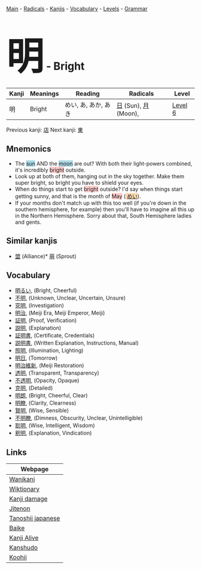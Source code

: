 <style> bigfont {font-size: 100px}</style>
[Main](../README.md) -
[Radicals](../radicals.md) -
[Kanjis](../kanjis.md) -
[Vocabulary](../vocabulary.md) -
[Levels](../levels.md) -
[Grammar](../grammar.md)
# <bigfont> 明</bigfont> - Bright 

| Kanji | Meanings | Reading | Radicals | Level |
| --- | --- | --- | --- | --- |
| 明 | Bright | めい, あ, あか, あき | [日](../radicals/日.md) (Sun), [月](../radicals/月.md) (Moon),  | [Level 6](../levels/wk_level6.md) |

Previous kanji: [店](店.md) Next kanji: [東](東.md) 

## Mnemonics
 * The <span style="background-color:#ADD8E6"> sun</span> AND the <span style="background-color:#ADD8E6"> moon</span> are out? With both their light-powers combined, it's incredibly <span style="background-color:#ffcccb"> bright</span> outside.
* Look up at both of them, hanging out in the sky together. Make them super bright, so bright you have to shield your eyes.
* When do things start to get <span style="background-color:#ffcccb"> bright</span> outside? I'd say when things start getting sunny, and that is the month of <span style="background-color:#ffcccb"> May</span> (<span style="background-color:#fed8b1"> [めい](https://jisho.org/search/めい)</span>).
* If your months don't match up with this too well (if you're down in the southern hemisphere, for example) then you'll have to imagine all this up in the Northern Hemisphere. Sorry about that, South Hemisphere ladies and gents.


## Similar kanjis
 * [盟](盟.md) (Alliance)* [萌](萌.md) (Sprout)


## Vocabulary
 * [明るい](../vocabulary/明.md), (Bright, Cheerful)
* [不明](../vocabulary/明.md), (Unknown, Unclear, Uncertain, Unsure)
* [究明](../vocabulary/明.md), (Investigation)
* [明治](../vocabulary/明.md), (Meiji Era, Meiji Emperor, Meiji)
* [証明](../vocabulary/明.md), (Proof, Verification)
* [説明](../vocabulary/明.md), (Explanation)
* [証明書](../vocabulary/明.md), (Certificate, Credentials)
* [説明書](../vocabulary/明.md), (Written Explanation, Instructions, Manual)
* [照明](../vocabulary/明.md), (Illumination, Lighting)
* [明日](../vocabulary/明.md), (Tomorrow)
* [明治維新](../vocabulary/明.md), (Meiji Restoration)
* [透明](../vocabulary/明.md), (Transparent, Transparency)
* [不透明](../vocabulary/明.md), (Opacity, Opaque)
* [克明](../vocabulary/明.md), (Detailed)
* [明朗](../vocabulary/明.md), (Bright, Cheerful, Clear)
* [明瞭](../vocabulary/明.md), (Clarity, Clearness)
* [賢明](../vocabulary/明.md), (Wise, Sensible)
* [不明瞭](../vocabulary/明.md), (Dimness, Obscurity, Unclear, Unintelligible)
* [聡明](../vocabulary/明.md), (Wise, Intelligent, Wisdom)
* [釈明](../vocabulary/明.md), (Explanation, Vindication)



## Links 

| Webpage |
| --- |
| [Wanikani          ](https://www.wanikani.com/kanji/明) |
| [Wiktionary        ](https://en.wiktionary.org/wiki/明) |
| [Kanji damage      ](http://www.kanjidamage.com/kanji/search?utf8=✓&q=明) |
| [Jitenon           ](https://jitenon.com/kanji/明) |
| [Tanoshii japanese ](https://www.tanoshiijapanese.com/dictionary/kanji.cfm?k=明) |
| [Baike             ](https://baike.baidu.com/item/明) |
| [Kanji Alive       ](https://app.kanjialive.com/明) |
| [Kanshudo          ](https://www.kanshudo.com/searchmn?q=明) |
| [Koohii            ](https://kanji.koohii.com/study/kanji/明) |
